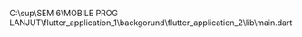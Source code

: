 C:\sup\SEM 6\MOBILE PROG LANJUT\flutter_application_1\backgorund\flutter_application_2\lib\main.dart
